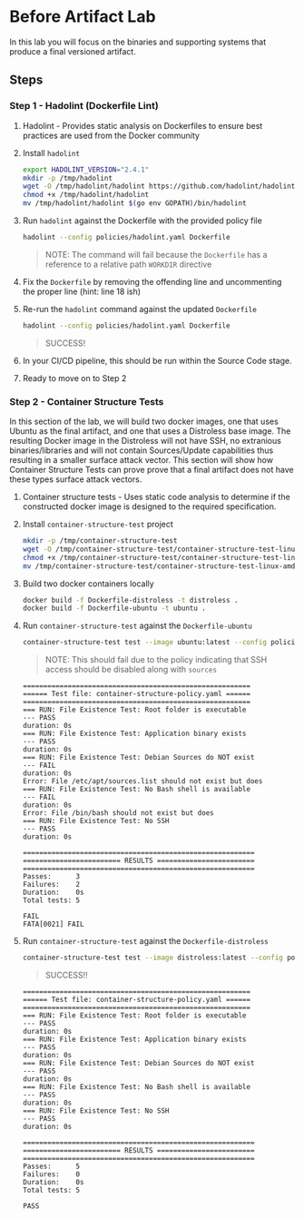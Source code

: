 # Before Artifact Lab

In this lab you will focus on the binaries and supporting systems that produce a final versioned artifact.

## Steps

### Step 1 - Hadolint (Dockerfile Lint)

1. Hadolint - Provides static analysis on Dockerfiles to ensure best practices are used from the Docker community

1. Install `hadolint`

    ```bash
    export HADOLINT_VERSION="2.4.1"
    mkdir -p /tmp/hadolint
    wget -O /tmp/hadolint/hadolint https://github.com/hadolint/hadolint/releases/download/v${HADOLINT_VERSION}/hadolint-Linux-x86_64
    chmod +x /tmp/hadolint/hadolint
    mv /tmp/hadolint/hadolint $(go env GOPATH)/bin/hadolint
    ```

1. Run `hadolint` against the Dockerfile with the provided policy file

    ```bash
    hadolint --config policies/hadolint.yaml Dockerfile
    ```

    > NOTE: The command will fail because the `Dockerfile` has a reference to a relative path `WORKDIR` directive

1. Fix the `Dockerfile` by removing the offending line and uncommenting the proper line (hint: line 18 ish)

1. Re-run the `hadolint` command against the updated `Dockerfile`

    ```bash
    hadolint --config policies/hadolint.yaml Dockerfile
    ```

    > SUCCESS!

1. In your CI/CD pipeline, this should be run within the Source Code stage.

1. Ready to move on to Step 2

### Step 2 - Container Structure Tests

In this section of the lab, we will build two docker images, one that uses Ubuntu as the final artifact, and one that uses a Distroless base image. The resulting Docker image in the Distroless will not have SSH, no extranious binaries/libraries and will not contain Sources/Update capabilities thus resulting in a smaller surface attack vector. This section will show how Container Structure Tests can prove prove that a final artifact does not have these types surface attack vectors.

1. Container structure tests - Uses static code analysis to determine if the constructed docker image is designed to the required specification.

1. Install `container-structure-test` project

    ```bash
    mkdir -p /tmp/container-structure-test
    wget -O /tmp/container-structure-test/container-structure-test-linux-amd64 https://storage.googleapis.com/container-structure-test/latest/container-structure-test-linux-amd64
    chmod +x /tmp/container-structure-test/container-structure-test-linux-amd64
    mv /tmp/container-structure-test/container-structure-test-linux-amd64 $(go env GOPATH)/bin/container-structure-test
    ```

1. Build two docker containers locally

    ```bash
    docker build -f Dockerfile-distroless -t distroless .
    docker build -f Dockerfile-ubuntu -t ubuntu .
    ```

1. Run `container-structure-test` against the `Dockerfile-ubuntu`

    ```bash
    container-structure-test test --image ubuntu:latest --config policies/container-structure-policy.yaml
    ```

    > NOTE: This should fail due to the policy indicating that SSH access should be disabled along with `sources`

    ```
    ========================================================
    ====== Test file: container-structure-policy.yaml ======
    ========================================================
    === RUN: File Existence Test: Root folder is executable
    --- PASS
    duration: 0s
    === RUN: File Existence Test: Application binary exists
    --- PASS
    duration: 0s
    === RUN: File Existence Test: Debian Sources do NOT exist
    --- FAIL
    duration: 0s
    Error: File /etc/apt/sources.list should not exist but does
    === RUN: File Existence Test: No Bash shell is available
    --- FAIL
    duration: 0s
    Error: File /bin/bash should not exist but does
    === RUN: File Existence Test: No SSH
    --- PASS
    duration: 0s

    =========================================================
    ======================== RESULTS ========================
    =========================================================
    Passes:      3
    Failures:    2
    Duration:    0s
    Total tests: 5

    FAIL
    FATA[0021] FAIL
    ```

1. Run `container-structure-test` against the `Dockerfile-distroless`

    ```bash
    container-structure-test test --image distroless:latest --config policies/container-structure-policy.yaml
    ```

    > SUCCESS!!

    ```
    ========================================================
    ====== Test file: container-structure-policy.yaml ======
    ========================================================
    === RUN: File Existence Test: Root folder is executable
    --- PASS
    duration: 0s
    === RUN: File Existence Test: Application binary exists
    --- PASS
    duration: 0s
    === RUN: File Existence Test: Debian Sources do NOT exist
    --- PASS
    duration: 0s
    === RUN: File Existence Test: No Bash shell is available
    --- PASS
    duration: 0s
    === RUN: File Existence Test: No SSH
    --- PASS
    duration: 0s

    =========================================================
    ======================== RESULTS ========================
    =========================================================
    Passes:      5
    Failures:    0
    Duration:    0s
    Total tests: 5

    PASS
    ```
